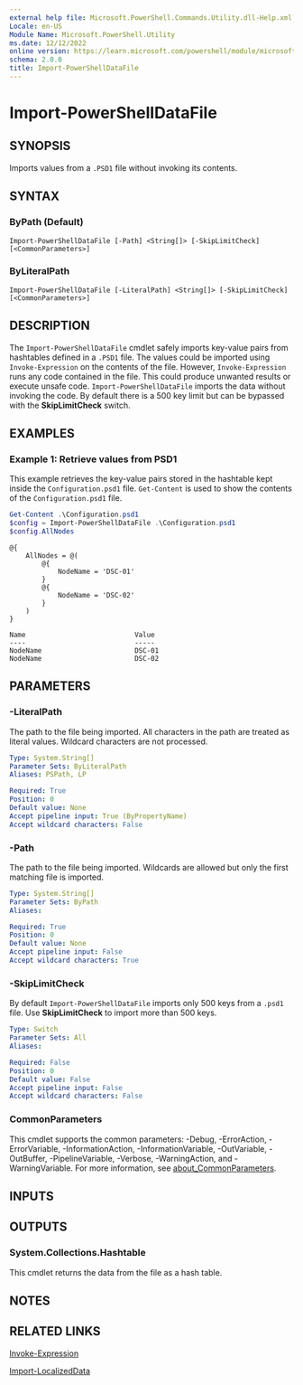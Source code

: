 ```yaml
---
external help file: Microsoft.PowerShell.Commands.Utility.dll-Help.xml
Locale: en-US
Module Name: Microsoft.PowerShell.Utility
ms.date: 12/12/2022
online version: https://learn.microsoft.com/powershell/module/microsoft.powershell.utility/import-powershelldatafile?view=powershell-7.4&WT.mc_id=ps-gethelp
schema: 2.0.0
title: Import-PowerShellDataFile
---
```


# Import-PowerShellDataFile

## SYNOPSIS
Imports values from a `.PSD1` file without invoking its contents.

## SYNTAX

### ByPath (Default)

```
Import-PowerShellDataFile [-Path] <String[]> [-SkipLimitCheck] [<CommonParameters>]
```

### ByLiteralPath

```
Import-PowerShellDataFile [-LiteralPath] <String[]> [-SkipLimitCheck] [<CommonParameters>]
```

## DESCRIPTION

The `Import-PowerShellDataFile` cmdlet safely imports key-value pairs from hashtables defined in a
`.PSD1` file. The values could be imported using `Invoke-Expression` on the contents of the file.
However, `Invoke-Expression` runs any code contained in the file. This could produce unwanted
results or execute unsafe code. `Import-PowerShellDataFile` imports the data without invoking the
code. By default there is a 500 key limit but can be bypassed with the **SkipLimitCheck** switch.

## EXAMPLES

### Example 1: Retrieve values from PSD1

This example retrieves the key-value pairs stored in the hashtable kept inside the
`Configuration.psd1` file. `Get-Content` is used to show the contents of the `Configuration.psd1`
file.

```powershell
Get-Content .\Configuration.psd1
$config = Import-PowerShellDataFile .\Configuration.psd1
$config.AllNodes
```

```Output
@{
    AllNodes = @(
        @{
            NodeName = 'DSC-01'
        }
        @{
            NodeName = 'DSC-02'
        }
    )
}

Name                           Value
----                           -----
NodeName                       DSC-01
NodeName                       DSC-02
```

## PARAMETERS

### -LiteralPath

The path to the file being imported. All characters in the path are treated as literal values.
Wildcard characters are not processed.

```yaml
Type: System.String[]
Parameter Sets: ByLiteralPath
Aliases: PSPath, LP

Required: True
Position: 0
Default value: None
Accept pipeline input: True (ByPropertyName)
Accept wildcard characters: False
```

### -Path

The path to the file being imported. Wildcards are allowed but only the first matching file is
imported.

```yaml
Type: System.String[]
Parameter Sets: ByPath
Aliases:

Required: True
Position: 0
Default value: None
Accept pipeline input: False
Accept wildcard characters: True
```

### -SkipLimitCheck

By default `Import-PowerShellDataFile` imports only 500 keys from a `.psd1` file. Use
**SkipLimitCheck** to import more than 500 keys.

```yaml
Type: Switch
Parameter Sets: All
Aliases:

Required: False
Position: 0
Default value: False
Accept pipeline input: False
Accept wildcard characters: False
```

### CommonParameters

This cmdlet supports the common parameters: -Debug, -ErrorAction, -ErrorVariable,
-InformationAction, -InformationVariable, -OutVariable, -OutBuffer, -PipelineVariable, -Verbose,
-WarningAction, and -WarningVariable. For more information, see [about_CommonParameters](../Microsoft.PowerShell.Core/About/about_CommonParameters.md).

## INPUTS

## OUTPUTS

### System.Collections.Hashtable

This cmdlet returns the data from the file as a hash table.

## NOTES

## RELATED LINKS

[Invoke-Expression](Invoke-Expression.md)

[Import-LocalizedData](Import-LocalizedData.md)
